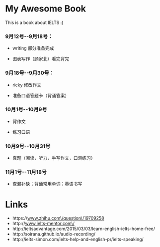 # My Awesome Book

This is a book about IELTS :\)

### 9月12号--9月18号：

* writing 部分准备完成

* 图表写作（顾家北）看完背完


### 9月18号--9月30号：

* ricky 修改作文

* 准备口语答题卡（背诵答案）


### 10月1号--10月9号

* 背作文

* 练习口语


### 10月9号--10月31号

* 真题（阅读，听力，手写作文，口测练习）

### 11月1号--11月18号

* 查漏补缺；背诵常用单词；英语书写

# Links

* https:\/\/www.zhihu.com\/question\/19709258
* http:\/\/www.ielts-mentor.com\/
* http:\/\/ieltsadvantage.com\/2015\/03\/03\/learn-english-ielts-home-free\/
* http:\/\/soirana.github.io\/audio-recording\/
* http:\/\/ielts-simon.com\/ielts-help-and-english-pr\/ielts-speaking\/

